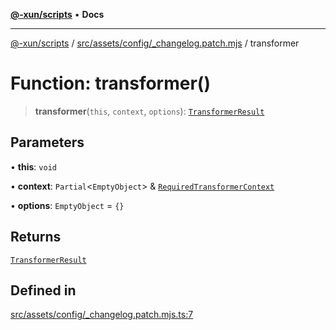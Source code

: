 [**@-xun/scripts**](../../../../../README.md) • **Docs**

***

[@-xun/scripts](../../../../../README.md) / [src/assets/config/\_changelog.patch.mjs](../README.md) / transformer

# Function: transformer()

> **transformer**(`this`, `context`, `options`): [`TransformerResult`](../../../type-aliases/TransformerResult.md)

## Parameters

• **this**: `void`

• **context**: `Partial`\<`EmptyObject`\> & [`RequiredTransformerContext`](../../../type-aliases/RequiredTransformerContext.md)

• **options**: `EmptyObject` = `{}`

## Returns

[`TransformerResult`](../../../type-aliases/TransformerResult.md)

## Defined in

[src/assets/config/\_changelog.patch.mjs.ts:7](https://github.com/Xunnamius/xscripts/blob/d89809b1811fb99fb24fbfe0c6960a0e087bcc27/src/assets/config/_changelog.patch.mjs.ts#L7)
